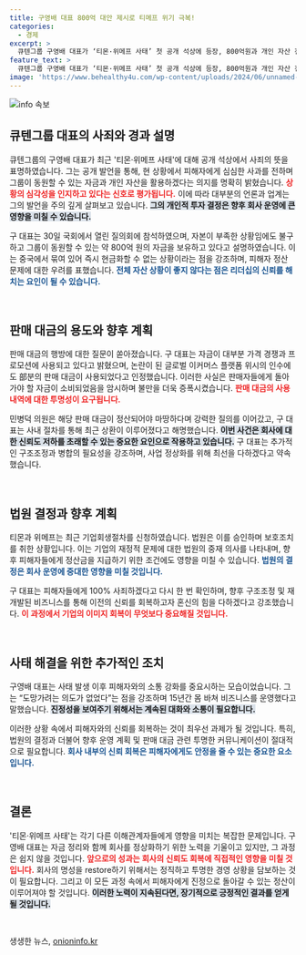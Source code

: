 ```yaml
---
title: 구영배 대표 800억 대안 제시로 티메프 위기 극복!
categories:
  - 경제
excerpt: >
  큐텐그룹 구영배 대표가 ‘티몬·위메프 사태’ 첫 공개 석상에 등장, 800억원과 개인 자산 전액을 피해자 보상에 쓰겠다고 사죄했다. 위시 인수 시 판매 대금이 일부 사용됐다는 논란도 떠오르며, 기업 회생 절차가 진행 중이다.
feature_text: >
  큐텐그룹 구영배 대표가 ‘티몬·위메프 사태’ 첫 공개 석상에 등장, 800억원과 개인 자산 전액을 피해자 보상에 쓰겠다고 사죄했다. 위시 인수 시 판매 대금이 일부 사용됐다는 논란도 떠오르며, 기업 회생 절차가 진행 중이다.
image: 'https://www.behealthy4u.com/wp-content/uploads/2024/06/unnamed-file.png'
---
```


<p><img src="https://www.behealthy4u.com/wp-content/uploads/2024/06/unnamed-file.png" alt="info 속보" /></p>

<h2 data-ke-size="size26">큐텐그룹 대표의 사죄와 경과 설명</h2>

<p data-ke-size="size16">큐텐그룹의 구영배 대표가 최근 '티몬·위메프 사태'에 대해 공개 석상에서 사죄의 뜻을 표명하였습니다. 그는 공개 발언을 통해, 현 상황에서 피해자에게 심심한 사과를 전하며 그룹이 동원할 수 있는 자금과 개인 자산을 활용하겠다는 의지를 명확히 밝혔습니다. <b><span style="color: #ee2323;">상황의 심각성을 인지하고 있다는 신호로 평가됩니다.</span></b> 이에 따라 대부분의 언론과 업계는 그의 발언을 주의 깊게 살펴보고 있습니다. <b><span style="background-color: #21538527;">그의 개인적 투자 결정은 향후 회사 운영에 큰 영향을 미칠 수 있습니다.</span></b></p>

<p data-ke-size="size16">구 대표는 30일 국회에서 열린 질의회에 참석하였으며, 자본이 부족한 상황임에도 불구하고 그룹이 동원할 수 있는 약 800억 원의 자금을 보유하고 있다고 설명하였습니다. 이는 중국에서 묶여 있어 즉시 현금화할 수 없는 상황이라는 점을 강조하며, 피해자 정산 문제에 대한 우려를 표했습니다. <b><span style="color: #1a5490;">전체 자산 상황이 좋지 않다는 점은 리더십의 신뢰를 해치는 요인이 될 수 있습니다.</span></b></p>

<p data-ke-size="size16">&nbsp;</p>

<h2 data-ke-size="size26">판매 대금의 용도와 향후 계획</h2>

<p data-ke-size="size16">판매 대금의 행방에 대한 질문이 쏟아졌습니다. 구 대표는 자금이 대부분 가격 경쟁과 프로모션에 사용되고 있다고 밝혔으며, 논란이 된 글로벌 이커머스 플랫폼 위시의 인수에도 部분의 판매 대금이 사용되었다고 인정했습니다. 이러한 사실은 판매자들에게 돌아가야 할 자금이 소비되었음을 암시하며 불만을 더욱 증폭시켰습니다. <b><span style="color: #ee2323;">판매 대금의 사용 내역에 대한 투명성이 요구됩니다.</span></b></p>

<p data-ke-size="size16">민병덕 의원은 해당 판매 대금이 정산되어야 마땅하다며 강력한 질의를 이어갔고, 구 대표는 사내 절차를 통해 최근 상환이 이루어졌다고 해명했습니다. <b><span style="background-color: #21538527;">이번 사건은 회사에 대한 신뢰도 저하를 초래할 수 있는 중요한 요인으로 작용하고 있습니다.</span></b> 구 대표는 추가적인 구조조정과 병합의 필요성을 강조하며, 사업 정상화를 위해 최선을 다하겠다고 약속했습니다.</p>

<p data-ke-size="size16">&nbsp;</p>

<h2 data-ke-size="size26">법원 결정과 향후 계획</h2>

<p data-ke-size="size16">티몬과 위메프는 최근 기업회생절차를 신청하였습니다. 법원은 이를 승인하며 보호조치를 취한 상황입니다. 이는 기업의 재정적 문제에 대한 법원의 중재 의사를 나타내며, 향후 피해자들에게 정산금을 지급하기 위한 조건에도 영향을 미칠 수 있습니다. <b><span style="color: #1a5490;">법원의 결정은 회사 운영에 중대한 영향을 미칠 것입니다.</span></b></p>

<p data-ke-size="size16">구 대표는 피해자들에게 100% 사죄하겠다고 다시 한 번 확인하며, 향후 구조조정 및 재개발된 비즈니스를 통해 이전의 신뢰를 회복하고자 혼신의 힘을 다하겠다고 강조했습니다. <b><span style="color: #ee2323;">이 과정에서 기업의 이미지 회복이 무엇보다 중요해질 것입니다.</span></b></p>

<p data-ke-size="size16">&nbsp;</p>

<h2 data-ke-size="size26">사태 해결을 위한 추가적인 조치</h2>

<p data-ke-size="size16">구영배 대표는 사태 발생 이후 피해자와의 소통 강화를 중요시하는 모습이었습니다. 그는 “도망가려는 의도가 없었다”는 점을 강조하며 15년간 몸 바쳐 비즈니스를 운영했다고 말했습니다. <b><span style="background-color: #21538527;">진정성을 보여주기 위해서는 계속된 대화와 소통이 필요합니다.</span></b></p>

<p data-ke-size="size16">이러한 상황 속에서 피해자와의 신뢰를 회복하는 것이 최우선 과제가 될 것입니다. 특히, 법원의 결정과 더불어 향후 운영 계획 및 판매 대금 관련 투명한 커뮤니케이션이 절대적으로 필요합니다. <b><span style="color: #1a5490;">회사 내부의 신뢰 회복은 피해자에게도 안정을 줄 수 있는 중요한 요소입니다.</span></b></p>

<p data-ke-size="size16">&nbsp;</p>

<h2 data-ke-size="size26">결론</h2>

<p data-ke-size="size16">'티몬·위메프 사태'는 각기 다른 이해관계자들에게 영향을 미치는 복잡한 문제입니다. 구영배 대표는 자금 정리와 함께 회사를 정상화하기 위한 노력을 기울이고 있지만, 그 과정은 쉽지 않을 것입니다. <b><span style="color: #ee2323;">앞으로의 성과는 회사의 신뢰도 회복에 직접적인 영향을 미칠 것입니다.</span></b> 회사의 명성을 restore하기 위해서는 정직하고 투명한 경영 상황을 담보하는 것이 필요합니다. 그리고 이 모든 과정 속에서 피해자에게 진정으로 돌아갈 수 있는 정산이 이루어져야 할 것입니다. <b><span style="background-color: #21538527;">이러한 노력이 지속된다면, 장기적으로 긍정적인 결과를 얻게 될 것입니다.</span></b></p>

<p data-ke-size="size16">&nbsp;</p>
생생한 뉴스, <a href="https://onioninfo.kr" rel="dofollow">onioninfo.kr</a>


